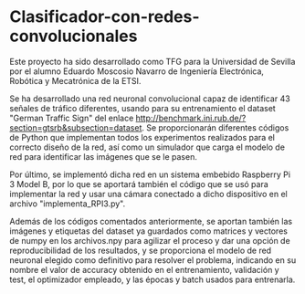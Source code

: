 # Clasificador-con-redes-convolucionales
Este proyecto ha sido desarrollado como TFG para la Universidad de Sevilla por el alumno Eduardo Moscosio Navarro de Ingeniería Electrónica, Robótica y Mecatrónica de la ETSI.

Se ha desarrollado una red neuronal convolucional capaz de identificar 43 señales de tráfico diferentes, usando para su entrenamiento el dataset "German Traffic Sign" del enlace http://benchmark.ini.rub.de/?section=gtsrb&subsection=dataset. 
Se proporcionarán diferentes códigos de Python que implementan todos los experimentos realizados para el correcto diseño de la red, así como un simulador que carga el modelo de red para identificar las imágenes que se le pasen.

Por último, se implementó dicha red en un sistema embebido Raspberry Pi 3 Model B, por lo que se aportará también el código que se usó para implementar la red y usar una cámara conectado a dicho dispositivo en el archivo "implementa_RPI3.py".

Además de los códigos comentados anteriormente, se aportan también las imágenes y etiquetas del dataset ya guardados como matrices y vectores de numpy en los archivos.npy para agilizar el proceso y dar una opción de reproducibilidad de los resultados, y se proporciona el modelo de red neuronal elegido como definitivo para resolver el problema, indicando en su nombre el valor de accuracy obtenido en el entrenamiento, validación y test, el optimizador empleado, y las épocas y batch usados para entrenarla.

